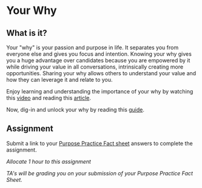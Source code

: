 # Your Why 

## What is it? 

Your "why" is your passion and purpose in life. It separates you from everyone else and gives you focus and intention. Knowing your why gives you a huge advantage over candidates because you are empowered by it while driving your value in all conversations, intrinsically creating more opportunities. Sharing your why allows others to understand your value and how they can leverage it and relate to you.

Enjoy learning and understanding the importance of your why by watching this [video](https://www.ted.com/talks/simon_sinek_how_great_leaders_inspire_action?language=en) and reading this [article](https://www.goalcast.com/2017/05/17/10-benefits-of-knowing-your-purpose-in-life/).

Now, dig-in and unlock your why by reading this [guide](https://www.goalcast.com/2017/05/17/10-benefits-of-knowing-your-purpose-in-life/).

## Assignment 

Submit a link to your [Purpose Practice Fact sheet](https://codefellows.github.io/common_curriculum/career_coaching/Code_401/purpose_practice.pdf) answers to complete the assignment. 

_Allocate 1 hour to this assignment_

_TA's will be grading you on your submission of your Purpose Practice Fact Sheet._
